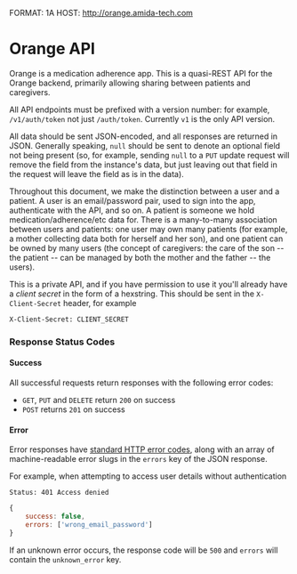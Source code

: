 FORMAT: 1A
HOST: http://orange.amida-tech.com

# Orange API

Orange is a medication adherence app. This is a quasi-REST API for the Orange
backend, primarily allowing sharing between patients and caregivers.

All API endpoints must be prefixed with a version number: for example,
`/v1/auth/token` not just `/auth/token`. Currently `v1` is the only API version.

All data should be sent JSON-encoded, and all responses are returned in JSON.
Generally speaking, `null` should be sent to denote an optional field not being
present (so, for example, sending `null` to a `PUT` update request will remove the
field from the instance's data, but just leaving out that field in the request
will leave the field as is in the data).

Throughout this document, we make the distinction between a user and a patient.
A user is an email/password pair, used to sign into the app, authenticate with the API,
and so on. A patient is someone we hold medication/adherence/etc data for. There is
a many-to-many association between users and patients: one user may own many patients
(for example, a mother collecting data both for herself and her son), and one patient
can be owned by many users (the concept of caregivers: the care of the son -- the patient
-- can be managed by both the mother and the father -- the users).

This is a private API, and if you have permission to use it you'll already have a _client
secret_ in the form of a hexstring. This should be sent in the `X-Client-Secret` header,
for example

```http
X-Client-Secret: CLIENT_SECRET
```

### Response Status Codes
#### Success
All successful requests return responses with the following error codes:
 - `GET`, `PUT` and `DELETE` return `200` on success
 - `POST` returns `201` on success

#### Error
Error responses have [standard HTTP error codes](http://www.restapitutorial.com/httpstatuscodes.html),
along with an array of machine-readable error slugs in the `errors` key of the JSON response.

For example, when attempting to access user details without authentication

```http
Status: 401 Access denied
```

```javascript
{
    success: false,
    errors: ['wrong_email_password']
}
```

If an unknown error occurs, the response code will be `500` and `errors` will
contain the `unknown_error` key.


